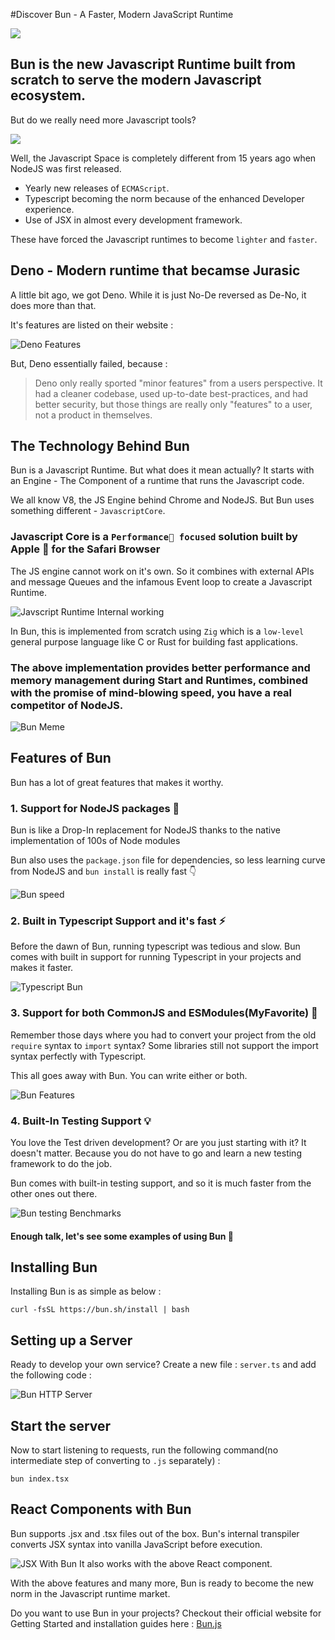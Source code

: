 #Discover Bun - A Faster, Modern JavaScript Runtime

<img src="https://dev-to-uploads.s3.amazonaws.com/uploads/articles/yjrhlmtofass38oajbqf.png"/>

## Bun is the new Javascript Runtime built from scratch to serve the modern Javascript ecosystem.

But do we really need more Javascript tools?

<img src="https://media.giphy.com/media/d2lcHJTG5Tscg/giphy.gif"/>

Well, the Javascript Space is completely different from 15 years ago when NodeJS was first released.

- Yearly new releases of `ECMAScript`.
- Typescript becoming the norm because of the enhanced Developer experience.
- Use of JSX in almost every development framework.

These have forced the Javascript runtimes to become `lighter` and `faster`.

## Deno - Modern runtime that becamse Jurasic
A little bit ago, we got Deno. While it is just No-De reversed as De-No, it does more than that.

It's features are listed on their website : 

![Deno Features](https://dev-to-uploads.s3.amazonaws.com/uploads/articles/tx3clsz1vuiq2a8bg362.png)

But, Deno essentially failed, because : 

> Deno only really sported "minor features" from a users perspective. It had a cleaner codebase, used up-to-date best-practices, and had better security, but those things are really only "features" to a user, not a product in themselves.

## The Technology Behind Bun
Bun is a Javascript Runtime. But what does it mean actually?
It starts with an Engine - The Component of a runtime that runs the Javascript code. 

We all know V8, the JS Engine behind Chrome and NodeJS.
But Bun uses something different - `JavascriptCore`.

### Javascript Core is a `Performance🚀 focused` solution built by Apple 🍎 for the Safari Browser

The JS engine cannot work on it's own. So it combines with external APIs and message Queues and the infamous Event loop to create a Javascript Runtime.

![Javscript Runtime Internal working](https://dev-to-uploads.s3.amazonaws.com/uploads/articles/vqnm77ue4jdejhklnk7x.png)

In Bun, this is implemented from scratch using `Zig` which is a `low-level` general purpose language like C or Rust for building fast applications. 

### The above implementation provides better performance and memory management during Start and Runtimes, combined with the promise of mind-blowing speed, you have a real competitor of NodeJS.

![Bun Meme](https://dev-to-uploads.s3.amazonaws.com/uploads/articles/6p0e0cy5tdvz3dv6je9h.jpg)

## Features of Bun
Bun has a lot of great features that makes it worthy.
### 1. Support for NodeJS packages 🎯
Bun is like a Drop-In replacement for NodeJS thanks to the native implementation of 100s of Node modules

Bun also uses the `package.json` file for dependencies, so less learning curve from NodeJS and `bun install` is really fast 👇

![Bun speed](https://dev-to-uploads.s3.amazonaws.com/uploads/articles/zeq16xccepmdt9650fhd.png)

### 2. Built in Typescript Support and it's fast ⚡
Before the dawn of Bun, running typescript was tedious and slow. Bun comes with built in support for running Typescript in your projects and makes it faster. 

![Typescript Bun](https://dev-to-uploads.s3.amazonaws.com/uploads/articles/s2w501y62psor9ox6wdt.png)

### 3. Support for both CommonJS and ESModules(MyFavorite) 🎉
Remember those days where you had to convert your project from the old `require` syntax to `import` syntax? Some libraries still not support the import syntax perfectly with Typescript. 

This all goes away with Bun. You can write either or both.

![Bun Features](https://dev-to-uploads.s3.amazonaws.com/uploads/articles/86m8z894k6suwc876cy1.png)

### 4. Built-In Testing Support 💡
You love the Test driven development? Or are you just starting with it? It doesn't matter. Because you do not have to go and learn a new testing framework to do the job. 

Bun comes with built-in testing support, and so it is much faster from the other ones out there.

![Bun testing Benchmarks](https://dev-to-uploads.s3.amazonaws.com/uploads/articles/bgi5m2ywckerlag3yuk9.png)

#### Enough talk, let's see some examples of using Bun 📌
## Installing Bun
Installing Bun is as simple as below : 
```shell
curl -fsSL https://bun.sh/install | bash
```

## Setting up a Server
Ready to develop your own service? Create a new file : `server.ts` and add the following code : 

![Bun HTTP Server](https://dev-to-uploads.s3.amazonaws.com/uploads/articles/cptbnrm0fzbohr3ziddo.png)

## Start the server
Now to start listening to requests, run the following command(no intermediate step of converting to `.js` separately) : 
```shell
bun index.tsx
```

## React Components with Bun
Bun supports .jsx and .tsx files out of the box. Bun's internal transpiler converts JSX syntax into vanilla JavaScript before execution.

![JSX With Bun](https://dev-to-uploads.s3.amazonaws.com/uploads/articles/bj77oc2k00qcpbi186o1.png)
It also works with the above React component.

With the above features and many more, Bun is ready to become the new norm in the Javascript runtime market.

Do you want to use Bun in your projects? Checkout their official website for Getting Started and installation guides here : [Bun.js](https://bun.sh/)
